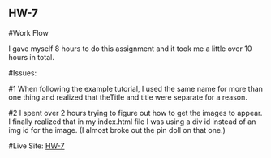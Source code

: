 ## HW-7

#Work Flow

I gave myself 8 hours to do this assignment and it took me
a little over 10 hours in total.

#Issues:

#1
When following the example tutorial, I used the same
name for more than one thing and realized that theTitle
and title were separate for a reason.  

#2
I spent over 2 hours trying to figure out how to get the
images to appear. I finally realized that in my index.html
file I was using a div id instead of an img id for the image.
(I almost broke out the pin doll on that one.)


#Live Site:
[HW-7](https://ewilsey.github.io/MART441/HW-7/)
